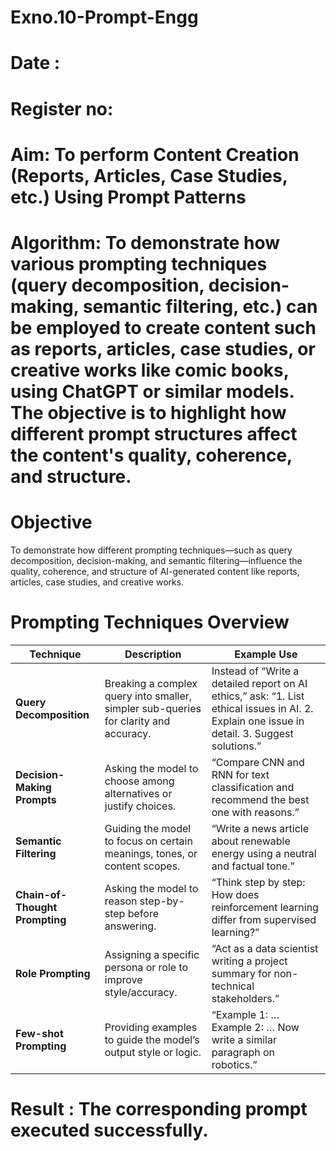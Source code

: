 # Exno.10-Prompt-Engg
# Date : 
# Register no:
# Aim: To perform Content Creation (Reports, Articles, Case Studies, etc.) Using Prompt Patterns

# Algorithm: To demonstrate how various prompting techniques (query decomposition, decision-making, semantic filtering, etc.) can be employed to create content such as reports, articles, case studies, or creative works like comic books, using ChatGPT or similar models. The objective is to highlight how different prompt structures affect the content's quality, coherence, and structure.

# Objective

To demonstrate how different prompting techniques—such as query decomposition, decision-making, and semantic filtering—influence the quality, coherence, and structure of AI-generated content like reports, articles, case studies, and creative works.

# Prompting Techniques Overview
| Technique                      | Description                                                                          | Example Use                                                                                                                                   |
| ------------------------------ | ------------------------------------------------------------------------------------ | --------------------------------------------------------------------------------------------------------------------------------------------- |
| **Query Decomposition**        | Breaking a complex query into smaller, simpler sub-queries for clarity and accuracy. | Instead of “Write a detailed report on AI ethics,” ask: “1. List ethical issues in AI. 2. Explain one issue in detail. 3. Suggest solutions.” |
| **Decision-Making Prompts**    | Asking the model to choose among alternatives or justify choices.                    | “Compare CNN and RNN for text classification and recommend the best one with reasons.”                                                        |
| **Semantic Filtering**         | Guiding the model to focus on certain meanings, tones, or content scopes.            | “Write a news article about renewable energy using a neutral and factual tone.”                                                               |
| **Chain-of-Thought Prompting** | Asking the model to reason step-by-step before answering.                            | “Think step by step: How does reinforcement learning differ from supervised learning?”                                                        |
| **Role Prompting**             | Assigning a specific persona or role to improve style/accuracy.                      | “Act as a data scientist writing a project summary for non-technical stakeholders.”                                                           |
| **Few-shot Prompting**         | Providing examples to guide the model’s output style or logic.                       | “Example 1: … Example 2: … Now write a similar paragraph on robotics.”                                                                        |


# Result :  The corresponding prompt executed successfully.

